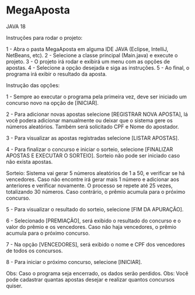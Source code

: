 # MegaAposta  

JAVA 18

Instruções para rodar o projeto: 

1 - Abra o pasta MegaAposta em alguma IDE JAVA (Eclipse, IntelliJ, NetBeans, etc).
2 - Selecione a classe principal (Main.java) e execute o projeto. 
3 - O projeto irá rodar e exibirá um menu com as opções de apostas. 
4 - Selecione a opção desejada e siga as instruções.
5 - Ao final, o programa irá exibir o resultado da aposta.

Instrução das opções:  

1 - Sempre ao executar o programa pela primeira vez, deve ser iniciado um concurso novo na opção de [INICIAR].

2 - Para adicionar novas apostas selecione [REGISTRAR NOVA APOSTA], lá você podera adicionar manualmente 
ou deixar que o sistema gere os números aleatórios. Também será solicitado CPF e Nome do apostador. 

3 - Para visualizar as apostas registradas selecione [LISTAR APOSTAS]. 

4 - Para finalizar o concurso e iniciar o sorteio, selecione [FINALIZAR APOSTAS E EXECUTAR O SORTEIO]. 
Sorteio não pode ser iniciado caso não exista apostas.

Sorteio: Sistema vai gerar 5 números aleatórios de 1 a 50, e verificar se há vencedores. 
Caso não encontre irá gerar mais 1 número e adicionar aos anteriores e verificar novamente.
O processo se repete até 25 vezes, totalizando 30 números. Caso contrário, o prêmio acumula para o próximo concurso.

5 - Para visualizar o resultado do sorteio, selecione [FIM DA APURAÇÃO].  

6 - Selecionado [PREMIAÇÃO], será exibido o resultado do concurso e o valor do prêmio e os vencedores. 
Caso não haja vencedores, o prêmio acumula para o próximo concurso. 

7 - Na opção [VENCEDORES], será exibido o nome e CPF dos vencedores de todos os concursos.  

8 - Para iniciar o próximo concurso, selecione [INICIAR].


Obs: Caso o programa seja encerrado, os dados serão perdidos. 
Obs: Você pode cadastrar quantas apostas desejar e realizar quantos concursos quiser.




